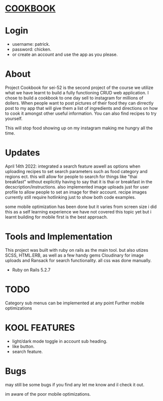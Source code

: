 # [COOKBOOK](https://jayleaton-cookbook.herokuapp.com/)

# Login

-   username: patrick.
-   password: chicken.
-   or create an account and use the app as you please.

# About

Project Cookbook for sei-52 is the second project of the course we utilize what we have learnt to build a fully functioning CRUD web application.
I chose to build a cookbook to one day sell to instagram for millions of dollers. When people want to post pictures of their food they can dirrectly post to my app that will give them a list of ingredients and directions on how to cook it amongst other useful information. You can also find recipes to try yourself.

This will stop food showing up on my instagram making me hungry all the time.

# Updates

April 14th 2022:
integrated a search feature aswell as options when uploading recipes to set search parameters such as food category and regions ect. this will allow for people to search for things like "thai breakfast" without explicitly having to say that it is thai or breakfast in the decscription/instructions. also implemented image uploads just for user profile to allow people to set an image for their account. recipe images currently still require hotlinking just to show both code examples.

some mobile optimization has been done but it varies from screen size i did this as a self learning experience we have not covered this topic yet but i learnt building for mobile first is the best approach.

# Tools and Implementation

This project was built with ruby on rails as the main tool. but also utizes SCSS, HTML.ERB, as well as a few handy gems Cloudinary for image uploads and Ransack for search functionality. all css was done manually.

-   Ruby on Rails 5.2.7

# TODO

Category sub menus can be implemented at any point
Further mobile optimizations

# KOOL FEATURES

-   light/dark mode toggle in account sub heading.
-   like button.
-   search feature.

# Bugs

may still be some bugs if you find any let me know and il check it out.

im aware of the poor mobile optimizations.
